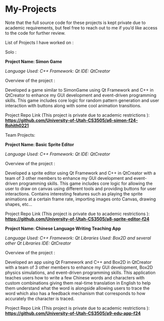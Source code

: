 # My-Projects

Note that the full source code for these projects is kept private due to academic requirements, but feel free to reach out to me if you’d like access to the code for further review.

List of Projects I have worked on :

Solo :

**Project Name: Simon Game**

_Language Used: C++
Framework: Qt
IDE: QtCreator_

Overview of the project :

Developed a game similar to SimonGame using Qt Framework and C++ in QtCreator to enhance my GUI development and event-driven programming skills. This game includes core logic for random pattern generation and 
user interaction with buttons along with some cool animation transitions.

Project Repo Link (This project is private due to academic restrictions ):
**https://github.com/University-of-Utah-CS3505/a6-simon-f24-Rohith0221**

Team Projects:

**Project Name: Basic Sprite Editor**

_Language Used: C++
Framework: Qt
IDE: QtCreator_

Overview of the project :

Developed a sprite editor using Qt Framework and C++ in QtCreator with a team of 3 other members to enhance my GUI development and event-driven programming skills. This game includes core logic for allowing the user to draw on canvas using different tools and 
providing buttons for user interactions. Contains interesting features such as playing the sprite animations at a certain frame rate, importing images onto Canvas, drawing shapes, etc...

Project Repo Link (This project is private due to academic restrictions ):
**https://github.com/University-of-Utah-CS3505/a8-sprite-editor-f24**

**Project Name: Chinese Language Writing Teaching App**

_Language Used: C++
Framework: Qt
Libraries Used: Box2D and several other Qt Libraries
IDE: QtCreator_

Overview of the project :

Developed an app using Qt Framework and C++ and Box2D in QtCreator with a team of 3 other members to enhance my GUI development, Box2D physics simulations, and event-driven programming skills. This application teaches users how to write a few Chinese words and characters
with custom combinations giving them real-time translation in English to help them understand what the word is alongside allowing users to trace the word which also has a feedback mechanism that corresponds to how accurately the character is traced.

Project Repo Link (This project is private due to academic restrictions ):
**https://github.com/University-of-Utah-CS3505/a9-edu-app-f24**

